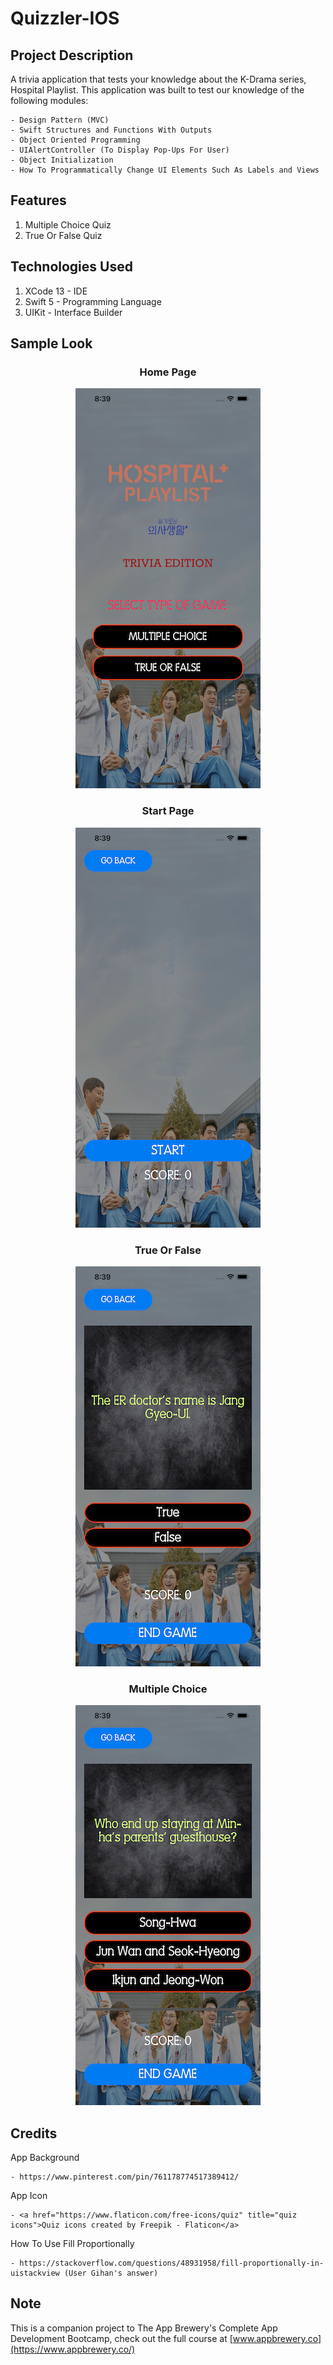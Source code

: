 # Quizzler-IOS

## Project Description

A trivia application that tests your knowledge about the K-Drama series, Hospital Playlist. This application was built to test our knowledge of the following modules:

	- Design Pattern (MVC)
	- Swift Structures and Functions With Outputs
	- Object Oriented Programming
	- UIAlertController (To Display Pop-Ups For User)
	- Object Initialization
	- How To Programmatically Change UI Elements Such As Labels and Views

## Features

1. Multiple Choice Quiz
2. True Or False Quiz

## Technologies Used

1. XCode 13 - IDE
2. Swift 5 - Programming Language
3. UIKit - Interface Builder

## Sample Look

<center>

<h3>Home Page</h3>

![Sample Look 1](Documentation/HomePage.png)

<h3>Start Page</h3>

![Sample Look 2](Documentation/StartPage.png)

<h3>True Or False</h3>

![Sample Look 3](Documentation/TrueOrFalse.png)

<h3>Multiple Choice</h3>

![Sample Look 4](Documentation/MultipleChoice.png)

</center>

## Credits

App Background

	- https://www.pinterest.com/pin/761178774517389412/

App Icon

	- <a href="https://www.flaticon.com/free-icons/quiz" title="quiz icons">Quiz icons created by Freepik - Flaticon</a>

How To Use Fill Proportionally

	- https://stackoverflow.com/questions/48931958/fill-proportionally-in-uistackview (User Gihan's answer)	

## Note

This is a companion project to The App Brewery's Complete App Development Bootcamp, check out the full course at [www.appbrewery.co](https://www.appbrewery.co/)

